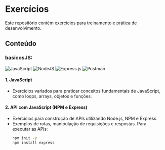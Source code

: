# Exercícios

Este repositório contém exercícios para treinamento e prática de desenvolvimento.

## Conteúdo

### basicosJS:

![JavaScript](https://img.shields.io/badge/javascript-FFFFFF.svg?style=for-the-badge&logo=javascript&logoColor=%23F7DF1E)
![NodeJS](https://img.shields.io/badge/node.js-FFFFFF?style=for-the-badge&logo=node.js&logoColor=6DA55F)
![Express.js](https://img.shields.io/badge/express.js-FFFFFF.svg?style=for-the-badge&logo=express&logoColor=%23404d59)
![Postman](https://img.shields.io/badge/Postman-FFFFFF?style=for-the-badge&logo=postman&logoColor=FF6C37)

#### 1. **JavaScript**
   - Exercícios variados para praticar conceitos fundamentais de JavaScript, como loops, arrays, objetos e funções.

#### 2. **API com JavaScript (NPM e Express)**
   - Exercícios para construção de APIs utilizando Node.js, NPM e Express. 
   - Exemplos de rotas, manipulação de requisições e respostas.
        Para executar as APIs:
     <br>
        ```bash
        npm init -y
        npm install express
        ```
